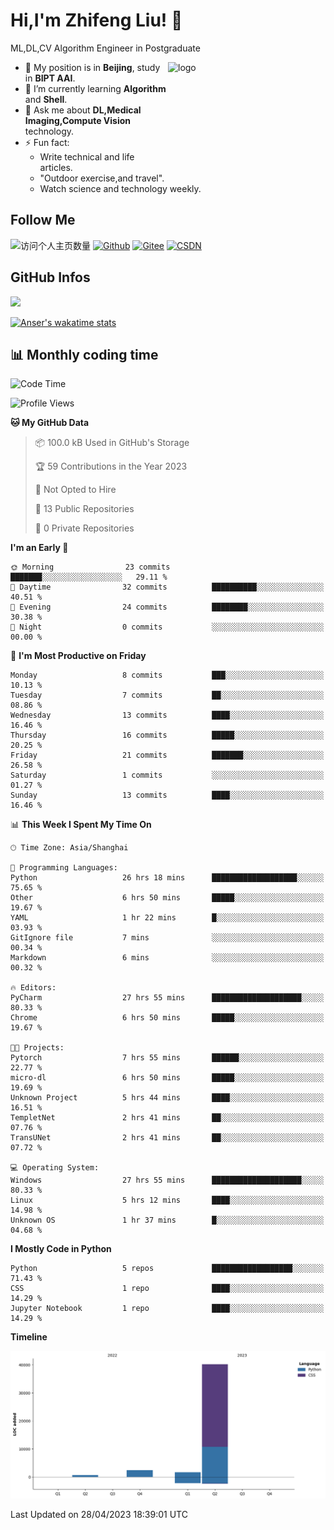 <!--
**stonedada/stonedada** is a ✨ _special_ ✨ repository because its `README.md` (this file) appears on your GitHub profile.

Here are some ideas to get you started:

- 🔭 I’m currently working on ...
- 🌱 I’m currently learning ...
- 👯 I’m looking to collaborate on ...
- 🤔 I’m looking for help with ...
- 💬 Ask me about ...
- 📫 How to reach me: ...
- 😄 Pronouns: ...
- ⚡ Fun fact: ...
-->
# Hi,I'm Zhifeng Liu! 👋
ML,DL,CV Algorithm Engineer in Postgraduate

<img src="https://github-readme-stats-git-masterrstaa-rickstaa.vercel.app/api?username=stonedada&show_icons=true&count_private=true&theme=vue" alt="logo" height="160" align="right" width="50%" />

- 🔭 My position is in **Beijing**, study in **BIPT AAI**.
- 🌱 I’m currently learning **Algorithm** and **Shell**.
- 💬 Ask me about **DL,Medical Imaging,Compute Vision** technology.
- ⚡ Fun fact: 
  - Write technical and life articles.
  - "Outdoor exercise,and travel".
  - Watch science and technology weekly.

## Follow Me
![访问个人主页数量](https://komarev.com/ghpvc/?username=stonedada&color=green)
[![Github](https://img.shields.io/github/followers/stonedada?label=Github&style=social)](https://github.com/stonedada)
[![Gitee](https://img.shields.io/badge/-Gitee-EA4335?style=flat-square&logo=Gitee&logoColor=white)](https://gitee.com/liu-shitou)
[![CSDN](https://img.shields.io/badge/-CSDN-c14438?style=flat-square&logo=C&logoColor=white)](https://blog.csdn.net/weixin_43913261?type=blog)
## GitHub Infos
<!--
<img src="https://github-profile-trophy.vercel.app/?username=stonedada&theme=flat&column=7" alt="logo" height="160" align="center" style="margin: auto;" />
[![GitHub Streak](https://github-readme-streak-stats.herokuapp.com/?user=stonedada&theme=vue)](https://github.com/stonedada)
-->
<a href="https://github.com/stonedada">
  <img src="https://github-readme-stats-git-masterrstaa-rickstaa.vercel.app/api/top-langs/?username=stonedada&layout=compact&theme=vue" />
</a>

[![Anser's wakatime stats](https://github-readme-stats.vercel.app/api/wakatime?username=stonedada&layout=compact&custom_title=Wakatime%20Stats%20(this%20week))](https://wakatime.com/@stonedada)


## :bar_chart: Monthly coding time

<!--START_SECTION:waka-->
![Code Time](http://img.shields.io/badge/Code%20Time-89%20hrs%2032%20mins-blue)

![Profile Views](http://img.shields.io/badge/Profile%20Views-0-blue)

**🐱 My GitHub Data** 

> 📦 100.0 kB Used in GitHub's Storage 
 > 
> 🏆 59 Contributions in the Year 2023
 > 
> 🚫 Not Opted to Hire
 > 
> 📜 13 Public Repositories 
 > 
> 🔑 0 Private Repositories 
 > 
**I'm an Early 🐤** 

```text
🌞 Morning                23 commits          ███████░░░░░░░░░░░░░░░░░░   29.11 % 
🌆 Daytime                32 commits          ██████████░░░░░░░░░░░░░░░   40.51 % 
🌃 Evening                24 commits          ████████░░░░░░░░░░░░░░░░░   30.38 % 
🌙 Night                  0 commits           ░░░░░░░░░░░░░░░░░░░░░░░░░   00.00 % 
```
📅 **I'm Most Productive on Friday** 

```text
Monday                   8 commits           ███░░░░░░░░░░░░░░░░░░░░░░   10.13 % 
Tuesday                  7 commits           ██░░░░░░░░░░░░░░░░░░░░░░░   08.86 % 
Wednesday                13 commits          ████░░░░░░░░░░░░░░░░░░░░░   16.46 % 
Thursday                 16 commits          █████░░░░░░░░░░░░░░░░░░░░   20.25 % 
Friday                   21 commits          ███████░░░░░░░░░░░░░░░░░░   26.58 % 
Saturday                 1 commits           ░░░░░░░░░░░░░░░░░░░░░░░░░   01.27 % 
Sunday                   13 commits          ████░░░░░░░░░░░░░░░░░░░░░   16.46 % 
```


📊 **This Week I Spent My Time On** 

```text
🕑︎ Time Zone: Asia/Shanghai

💬 Programming Languages: 
Python                   26 hrs 18 mins      ███████████████████░░░░░░   75.65 % 
Other                    6 hrs 50 mins       █████░░░░░░░░░░░░░░░░░░░░   19.67 % 
YAML                     1 hr 22 mins        █░░░░░░░░░░░░░░░░░░░░░░░░   03.93 % 
GitIgnore file           7 mins              ░░░░░░░░░░░░░░░░░░░░░░░░░   00.34 % 
Markdown                 6 mins              ░░░░░░░░░░░░░░░░░░░░░░░░░   00.32 % 

🔥 Editors: 
PyCharm                  27 hrs 55 mins      ████████████████████░░░░░   80.33 % 
Chrome                   6 hrs 50 mins       █████░░░░░░░░░░░░░░░░░░░░   19.67 % 

🐱‍💻 Projects: 
Pytorch                  7 hrs 55 mins       ██████░░░░░░░░░░░░░░░░░░░   22.77 % 
micro-dl                 6 hrs 50 mins       █████░░░░░░░░░░░░░░░░░░░░   19.69 % 
Unknown Project          5 hrs 44 mins       ████░░░░░░░░░░░░░░░░░░░░░   16.51 % 
TempletNet               2 hrs 41 mins       ██░░░░░░░░░░░░░░░░░░░░░░░   07.76 % 
TransUNet                2 hrs 41 mins       ██░░░░░░░░░░░░░░░░░░░░░░░   07.72 % 

💻 Operating System: 
Windows                  27 hrs 55 mins      ████████████████████░░░░░   80.33 % 
Linux                    5 hrs 12 mins       ████░░░░░░░░░░░░░░░░░░░░░   14.98 % 
Unknown OS               1 hr 37 mins        █░░░░░░░░░░░░░░░░░░░░░░░░   04.68 % 
```

**I Mostly Code in Python** 

```text
Python                   5 repos             ██████████████████░░░░░░░   71.43 % 
CSS                      1 repo              ████░░░░░░░░░░░░░░░░░░░░░   14.29 % 
Jupyter Notebook         1 repo              ████░░░░░░░░░░░░░░░░░░░░░   14.29 % 
```



**Timeline**

![Lines of Code chart](https://raw.githubusercontent.com/stonedada/stonedada/main/assets/bar_graph.png)


 Last Updated on 28/04/2023 18:39:01 UTC
<!--END_SECTION:waka-->